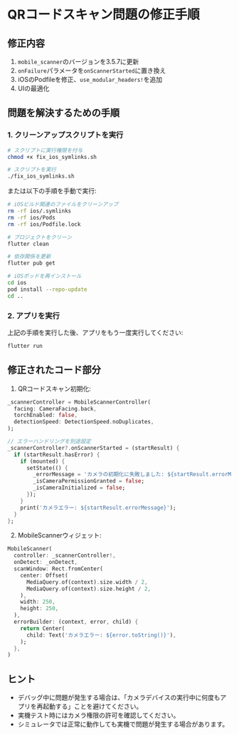 # QRコードスキャン問題の修正手順

## 修正内容
1. `mobile_scanner`のバージョンを3.5.7に更新
2. `onFailure`パラメータを`onScannerStarted`に置き換え 
3. iOSのPodfileを修正、`use_modular_headers!`を追加
4. UIの最適化

## 問題を解決するための手順

### 1. クリーンアップスクリプトを実行

```bash
# スクリプトに実行権限を付与
chmod +x fix_ios_symlinks.sh

# スクリプトを実行
./fix_ios_symlinks.sh
```

または以下の手順を手動で実行:

```bash
# iOSビルド関連のファイルをクリーンアップ
rm -rf ios/.symlinks
rm -rf ios/Pods
rm -rf ios/Podfile.lock

# プロジェクトをクリーン
flutter clean

# 依存関係を更新
flutter pub get

# iOSポッドを再インストール
cd ios
pod install --repo-update
cd ..
```

### 2. アプリを実行

上記の手順を実行した後、アプリをもう一度実行してください:

```bash
flutter run
```

## 修正されたコード部分

1. QRコードスキャン初期化:
```dart
_scannerController = MobileScannerController(
  facing: CameraFacing.back,
  torchEnabled: false,
  detectionSpeed: DetectionSpeed.noDuplicates,
);

// エラーハンドリングを別途設定
_scannerController?.onScannerStarted = (startResult) {
  if (startResult.hasError) {
    if (mounted) {
      setState(() {
        _errorMessage = 'カメラの初期化に失敗しました: ${startResult.errorMessage}';
        _isCameraPermissionGranted = false;
        _isCameraInitialized = false;
      });
    }
    print('カメラエラー: ${startResult.errorMessage}');
  }
};
```

2. MobileScannerウィジェット:
```dart
MobileScanner(
  controller: _scannerController!,
  onDetect: _onDetect,
  scanWindow: Rect.fromCenter(
    center: Offset(
      MediaQuery.of(context).size.width / 2,
      MediaQuery.of(context).size.height / 2,
    ),
    width: 250,
    height: 250,
  ),
  errorBuilder: (context, error, child) {
    return Center(
      child: Text('カメラエラー: ${error.toString()}'),
    );
  },
)
```

## ヒント
- デバッグ中に問題が発生する場合は、「カメラデバイスの実行中に何度もアプリを再起動する」ことを避けてください。
- 実機テスト時にはカメラ権限の許可を確認してください。
- シミュレータでは正常に動作しても実機で問題が発生する場合があります。
